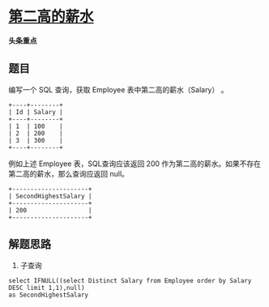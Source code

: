 # [第二高的薪水](https://leetcode-cn.com/explore/interview/card/bytedance/247/bonus/1039/)

**头条重点**

## 题目

编写一个 SQL 查询，获取 Employee 表中第二高的薪水（Salary） 。

```
+----+--------+
| Id | Salary |
+----+--------+
| 1  | 100    |
| 2  | 200    |
| 3  | 300    |
+----+--------+
```

例如上述 Employee 表，SQL查询应该返回 200 作为第二高的薪水。如果不存在第二高的薪水，那么查询应返回 null。

```
+---------------------+
| SecondHighestSalary |
+---------------------+
| 200                 |
+---------------------+
```

## 解题思路

  1. 子查询

```sqlite
select IFNULL((select Distinct Salary from Employee order by Salary DESC limit 1,1),null)
as SecondHighestSalary
```
